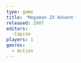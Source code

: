 ```yaml
---
type: game
title: 'Megaman ZX Advent'
released: 2007
editors: 
  -Capcom
players: 1
genres:
  - Action
---
```

